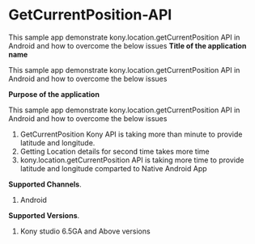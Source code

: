 # GetCurrentPosition-API
This sample app demonstrate kony.location.getCurrentPosition API in Android and how to overcome the below issues
**Title of the application name**

This sample app demonstrate kony.location.getCurrentPosition API in Android and how to overcome the below issues

**Purpose of the application**

This sample app demonstrate kony.location.getCurrentPosition API in Android and how to overcome the below issues
1.	GetCurrentPosition Kony API is taking more than minute to provide latitude and longitude.
2.	Getting Location details for second time takes more time
3.	kony.location.getCurrentPosition API is taking more time to provide latitude and longitude comparted to Native Android App


**Supported Channels**.
1. Android

**Supported Versions**.
1. Kony studio 6.5GA and Above versions
